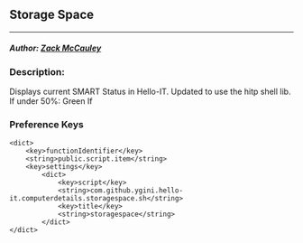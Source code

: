 ## Storage Space
---
##### Author: [Zack McCauley](https://www.github.com/wardsparadox)

### Description:
Displays current SMART Status in Hello-IT. Updated to use the hitp shell lib.
If under 50%: Green
If

### Preference Keys
    <dict>
        <key>functionIdentifier</key>
        <string>public.script.item</string>
        <key>settings</key>
            <dict>
                <key>script</key>
                <string>com.github.ygini.hello-it.computerdetails.storagespace.sh</string>
                <key>title</key>
                <string>storagespace</string>
            </dict>
    </dict>
